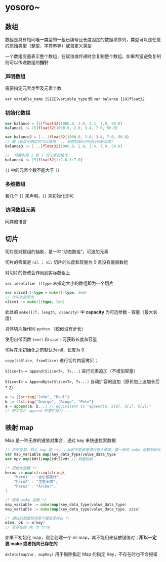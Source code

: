 # yosoro~

## 数组

数组是具有相同唯一类型的一组已编号且长度固定的数据项序列，类型可以是任意的原始类型（整型、字符串等）或自定义类型

一个数组变量表示整个数组，在赋值或传递时会复制整个数组，如果希望避免复制则可以传递数组的**指针**

### 声明数组

需要指定元素类型及元素个数

`var variable_name [SIZE]variable_type` 例 `var balance [10]float32`

### 初始化数组

```go
var balance = [5]float32{1000.0, 2.0, 3.4, 7.0, 50.0}
balance1 := [5]float32{1000.0, 2.0, 3.4, 7.0, 50.0}

var balance2 = [...]float32{1000.0, 2.0, 3.4, 7.0, 50.0}
// 或（长度不确定时可以使用 ... 会在初始化时自行判断长度）
balance3 := [...]float32{1000.0, 2.0, 3.4, 7.0, 50.0}

//  将索引为 1 和 3 的元素初始化
balance4 := [5]float32{1:2.0,3:7.0}
```

`{}` 中的元素个数不能大于 `[]`

### 多维数组

套几个 `[]` 来声明，`{}` 来初始化即可

### 访问数组元素

同其他语言

## 切片

切片是对数组的抽象，是一种“动态数组”，可追加元素

切片的零值是 `nil` ； `nil` 切片的长度和容量为 0 且没有底层数组

对切片的修改会作用到实际数组上

`var identifier []type` 未指定大小的数组即为一个切片

```go
var slice1 []type = make([]type, len)
// 也可以简写为
slice1 := make([]type, len)
```

此处的 `make([]T, length, capacity)` 中 **capacity** 为可选参数 - 容量（最大长度）

具体切片操作同 `python` （貌似没有步长）

使用自带函数 `len()` 和 `cap()` 可获取长度和容量

切片在未初始化之前默认为 nil，长度为 0

`copy(toSlice, fromSlice)` 进行切片内容拷贝；

`Slice<T> = append(Slice<T>, Ts...)` 进行元素追加（不增加容量）

`Slice<T> = AppendByte(Slice<T>, Ts...)` 自动扩容的追加（原长加上追加长后 * 2）

```go
a := []string{"John", "Paul"}
b := []string{"George", "Ringo", "Pete"}
a = append(a, b...) // equivalent to "append(a, b[0], b[1], b[2])"
// 两个切片 append 时要扩展为 ...
```

## 映射 map

Map 是一种无序的键值对集合，通过 key 来快速检索数据

```go
/* 声明变量，默认 map 是 nil ，此时不能直接进行插入修改，故一般用 make 函数初始化 */
var map_variable map[key_data_type]value_data_type
var mpv map[kdt1]map[kdt2]vdt // 嵌套映射

/* 初始化创建 */
heros := map[string]string{
    "hero1" : "吉尔伽美什",
    "hero2" : "卫宫士郎",
    "hero3" : "Archer",
}

/* 使用 make 函数 */
map_variable := make(map[key_data_type]value_data_type)
map_variable := make(map[key_data_type]value_data_type, size)

/* 通过双赋值检测某个键是否存在 */
elem, ok := m[key]
// 若存在则 ok 为 true
```

如果不初始化 map，则会创建一个 nil map，其不能用来存放键值对；**所以一定要 make 或者指向已存在的**

`delete(mapVar, mapKey)` 用于删除指定 Map 的指定 Key，不存在时也不会报错